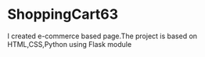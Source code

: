 # ShoppingCart63
I created e-commerce based page.The project is based on HTML,CSS,Python using Flask module

